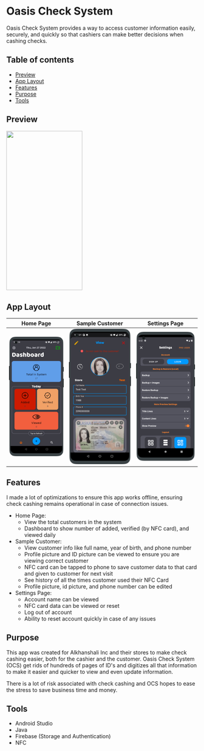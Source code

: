 # Oasis Check System

Oasis Check System provides a way to access customer information easily, securely, and quickly so that cashiers can make better decisions when cashing checks.

## Table of contents
* [Preview](#preview)
* [App Layout](#app-layout)
* [Features](#features)
* [Purpose](#purpose)
* [Tools](#tools)

## Preview

<img src="Screenshots/OCS_Gif.gif" width="200" height="420"/>

## App Layout

Home Page | Sample Customer | Settings Page
:-------------------------:|:-------------------------:|:-------------------------:
![home](Screenshots/Regular%20Device/Screenshot_20220127-210113_oneplus-oneplus8pro-portrait.png) | ![sample_customer](Screenshots/Regular%20Device/Screenshot_20220127-210521_oneplus-oneplus8pro-portrait.png) | ![settings](https://github.com/Amark18/Dark-Note/blob/main/Screenshots/Regular%20Device/8_oneplus-oneplus8pro-portrait.png)

## Features

I made a lot of optimizations to ensure this app works offline, ensuring check cashing remains operational in case of connection issues.

* Home Page: 
  * View the total customers in the system
  * Dashboard to show number of added, verified (by NFC card), and viewed daily
* Sample Customer: 
  * View customer info like full name, year of birth, and phone number
  * Profile picture and ID picture can be viewed to ensure you are viewing correct customer
  * NFC card can be tapped to phone to save customer data to that card and given to customer for next visit
  * See history of all the times customer used their NFC Card
  * Profile picture, id picture, and phone number can be edited
* Settings Page: 
  * Account name can be viewed
  * NFC card data can be viewed or reset
  * Log out of account 
  * Ability to reset account quickly in case of any issues

## Purpose
This app was created for Alkhanshali Inc and their stores to make check cashing easier, both for the cashier and the customer. Oasis Check System (OCS) get rids of hundreds of pages of ID's and digitizes all that information to make it easier and quicker to view and even update information. 

There is a lot of risk associated with check cashing and OCS hopes to ease the stress to save business time and money.
	
## Tools
* Android Studio
* Java
* Firebase (Storage and Authentication)
* NFC
